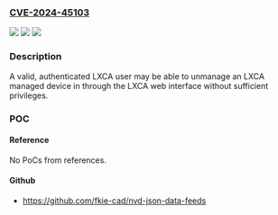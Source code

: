 ### [CVE-2024-45103](https://cve.mitre.org/cgi-bin/cvename.cgi?name=CVE-2024-45103)
![](https://img.shields.io/static/v1?label=Product&message=XClarity%20Administrator&color=blue)
![](https://img.shields.io/static/v1?label=Version&message=0%3C%204.1%20&color=brighgreen)
![](https://img.shields.io/static/v1?label=Vulnerability&message=CWE-282%3A%20Improper%20Ownership%20Management&color=brighgreen)

### Description

A valid, authenticated LXCA user may be able to unmanage an LXCA managed device in through the LXCA web interface without sufficient privileges.

### POC

#### Reference
No PoCs from references.

#### Github
- https://github.com/fkie-cad/nvd-json-data-feeds

